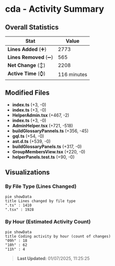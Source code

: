 # cda - Activity Summary 

## Overall Statistics

| Stat                   | Value                                                             |
| ---------------------- | ----------------------------------------------------------------- |
| **Lines Added** (➕)   | 2773                                          |
| **Lines Removed** (➖) | 565                                        |
| **Net Change** (↕)    | 2208                |
| **Active Time** (⌚)   | 116 minutes |


## Modified Files
- **index.ts** (+3, -0)
- **index.ts** (+3, -0)
- **HelperAdmin.tsx** (+467, -2)
- **index.ts** (+3, -0)
- **AdminHelper.tsx** (+721, -518)
- **buildGlossaryPannels.ts** (+356, -45)
- **gql.ts** (+54, -0)
- **ast.d.ts** (+539, -0)
- **buildGlossaryPanels.ts** (+317, -0)
- **GroupMembersView.tsx** (+220, -0)
- **helperPanels.test.ts** (+90, -0)

## Visualizations

### By File Type (Lines Changed)

```mermaid
pie showData
title Lines changed by file type
".ts" : 1410
".tsx" : 1928
```

### By Hour (Estimated Activity Count)

```mermaid
pie showData
title Coding activity by hour (count of changes)
"09h" : 18
"10h" : 62
"11h" : 4
```


> **Last Updated:** 01/07/2025, 11:25:25